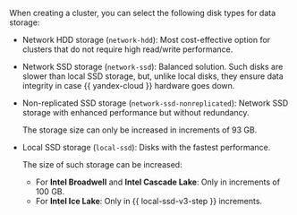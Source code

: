 When creating a cluster, you can select the following disk types for data storage:

* Network HDD storage (`network-hdd`): Most cost-effective option for clusters that do not require high read/write performance.
* Network SSD storage (`network-ssd`): Balanced solution. Such disks are slower than local SSD storage, but, unlike local disks, they ensure data integrity in case {{ yandex-cloud }} hardware goes down.
* Non-replicated SSD storage (`network-ssd-nonreplicated`): Network SSD storage with enhanced performance but without redundancy.

  The storage size can only be increased in increments of 93 GB.

* Local SSD storage (`local-ssd`): Disks with the fastest performance.

  The size of such storage can be increased:
    * For **Intel Broadwell** and **Intel Cascade Lake**: Only in increments of 100 GB.
    * For **Intel Ice Lake**: Only in {{ local-ssd-v3-step }} increments.
